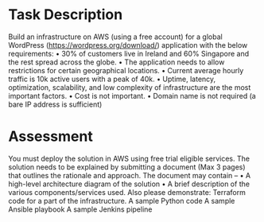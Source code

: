 # Task Description 
Build an infrastructure on AWS (using a free account) for a global WordPress (https://wordpress.org/download/) application with the below requirements: 
• 30% of customers live in Ireland and 60% Singapore and the rest spread across the globe. 
• The application needs to allow restrictions for certain geographical locations. 
• Current average hourly traffic is 10k active users with a peak of 40k. 
• Uptime, latency, optimization, scalability, and low complexity of infrastructure are the most important factors. 
• Cost is not important. 
• Domain name is not required (a bare IP address is sufficient) 
# Assessment 
You must deploy the solution in AWS using free trial eligible services. 
The solution needs to be explained by submitting a document (Max 3 pages) that outlines the rationale and approach. 
The document may contain – 
• A high-level architecture diagram of the solution 
• A brief description of the various components/services used. 
Also please demonstrate: 
Terraform code for a part of the infrastructure. 
A sample Python code 
A sample Ansible playbook 
A sample Jenkins pipeline 
